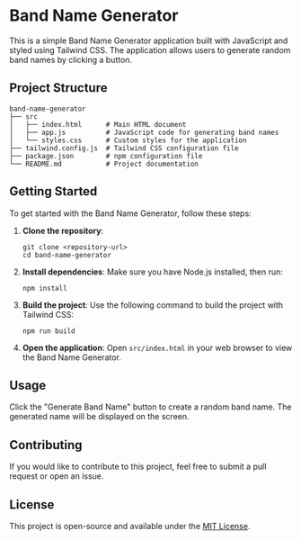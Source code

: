 # Band Name Generator

This is a simple Band Name Generator application built with JavaScript and styled using Tailwind CSS. The application allows users to generate random band names by clicking a button.

## Project Structure

```
band-name-generator
├── src
│   ├── index.html      # Main HTML document
│   ├── app.js          # JavaScript code for generating band names
│   └── styles.css      # Custom styles for the application
├── tailwind.config.js  # Tailwind CSS configuration file
├── package.json        # npm configuration file
└── README.md           # Project documentation
```

## Getting Started

To get started with the Band Name Generator, follow these steps:

1. **Clone the repository**:
   ```
   git clone <repository-url>
   cd band-name-generator
   ```

2. **Install dependencies**:
   Make sure you have Node.js installed, then run:
   ```
   npm install
   ```

3. **Build the project**:
   Use the following command to build the project with Tailwind CSS:
   ```
   npm run build
   ```

4. **Open the application**:
   Open `src/index.html` in your web browser to view the Band Name Generator.

## Usage

Click the "Generate Band Name" button to create a random band name. The generated name will be displayed on the screen.

## Contributing

If you would like to contribute to this project, feel free to submit a pull request or open an issue.

## License

This project is open-source and available under the [MIT License](LICENSE).